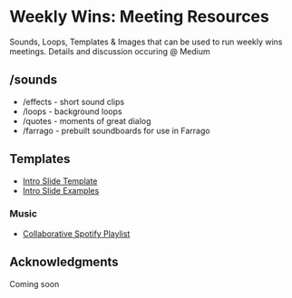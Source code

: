 # Weekly Wins: Meeting Resources
Sounds, Loops, Templates & Images that can be used to run weekly wins meetings.
Details and discussion occuring @ Medium

## /sounds
- /effects - short sound clips
- /loops - background loops
- /quotes - moments of great dialog
- /farrago - prebuilt soundboards for use in Farrago

## Templates
- [Intro Slide Template](https://docs.google.com/presentation/d/1F3o0PdgPrABnQcfayje7ynvTqDVAAu5zIQPLF8OEzRg)
- [Intro Slide Examples](https://docs.google.com/presentation/d/1jtgpr5Mg6vYsmKRdUi81bGDiVVJc7Jp53vYpcKJuum8)

### Music
- [Collaborative Spotify Playlist](https://open.spotify.com/user/121186116/playlist/3bBQ52Ksd6SsLeIfDd6wIS?si=OyVrky6jStCHf3sMsw44Sg)

## Acknowledgments
Coming soon